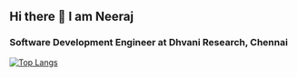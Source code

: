 ## Hi there 👋 I am Neeraj
### Software Development Engineer at Dhvani Research, Chennai

[![Top Langs](https://github-readme-stats.vercel.app/api/top-langs/?username=iamnambiar&layout=compact)](https://github.com/anuraghazra/github-readme-stats)

<!--
**iamnambiar/iamnambiar** is a ✨ _special_ ✨ repository because its `README.md` (this file) appears on your GitHub profile.

Here are some ideas to get you started:

- 🔭 I’m currently working on ...
- 🌱 I’m currently learning ...
- 👯 I’m looking to collaborate on ...
- 🤔 I’m looking for help with ...
- 💬 Ask me about ...
- 📫 How to reach me: ...
- 😄 Pronouns: ...
- ⚡ Fun fact: ...
-->
